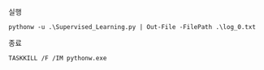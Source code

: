 실행
```
pythonw -u .\Supervised_Learning.py | Out-File -FilePath .\log_0.txt
```

종료
```
TASKKILL /F /IM pythonw.exe
```
